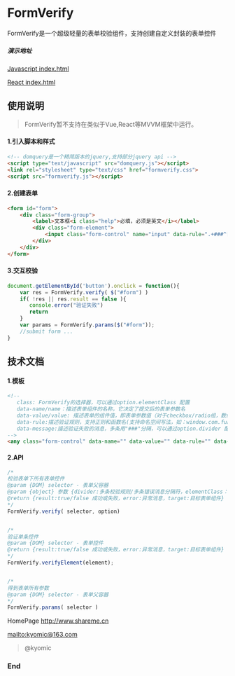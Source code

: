# FormVerify

FormVerify是一个超级轻量的表单校验组件，支持创建自定义封装的表单控件

##### 演示地址
[Javascript index.html](https://kyomic.github.io/formverify/src/index.html "Editor.md")

[React index.html](https://kyomic.github.io/formverify/lib/index.html "Editor.md")



## 使用说明
> FormVerify暂不支持在类似于Vue,React等MVVM框架中运行。

#### 1.引入脚本和样式

```html
<!-- domquery是一个精简版本的jquery,支持部分jquery api -->
<script type="text/javascript" src="domquery.js"></script>
<link rel="stylesheet" type="text/css" href="formverify.css">
<script src="formverify.js"></script>
```

#### 2.创建表单
```html
<form id="form">
    <div class="form-group">
        <label>文本框<i class="help">必填，必须是英文</i></label>
        <div class="form-element">
            <input class="form-control" name="input" data-rule=".+###^[a-zA-Z]+$" data-error="必填###只能填英文" />
        </div>
    </div>
</form>
```
#### 3.交互校验
```javascript
document.getElementById('button').onclick = function(){
    var res = FormVerify.verify( $("#form") )
    if( !res || res.result == false ){
       console.error("验证失败")
       return
    }
    var params = FormVerify.params($("#form"));
    //submit form ...
}
```
## 技术文档

#### 1.模板
```html
<!--
   class: FormVerify的选择器，可以通过option.elementClass 配置
   data-name/name：描述表单组件的名称，它决定了提交后的表单参数名
   data-value/value: 描述表单的组件值，即表单参数值（对于checkbox/radio组，数组类型用","分隔）
   data-rule:描述验证规则，支持正则和函数名(支持命名空间写法，如：window.com.func)，多条用"###"分隔，可以通过option.divider 配置
   data-message:描述验证失败的消息，多条用"###"分隔，可以通过option.divider 配置
-->
<any class="form-control" data-name="" data-value="" data-rule="" data-message="" ></any>
```

#### 2.API

```javascript
/*
校验表单下所有表单控件
@param {DOM} selector - 表单父容器
@param {object} 参数 {divider:多条校验规则/多条错误消息分隔符，elementClass：表单组件选择器 }
@return {result:true/false 成功或失败，error:异常消息，target:目标表单组件}  或 Boolean
*/
FormVerify.verify( selector, option)


/*
验证单条控件
@param {DOM} selector - 表单控件
@return {result:true/false 成功或失败，error:异常消息，target:目标表单组件}  或 Boolean
*/
FormVerify.verifyElement(element);


/*
得到表单所有参数
@param {DOM} selector - 表单父容器
*/
FormVerify.params( selector )
```


HomePage
<http://www.shareme.cn>

[mailto:kyomic@163.com](mailto:kyomic@163.com)
> @kyomic

### End